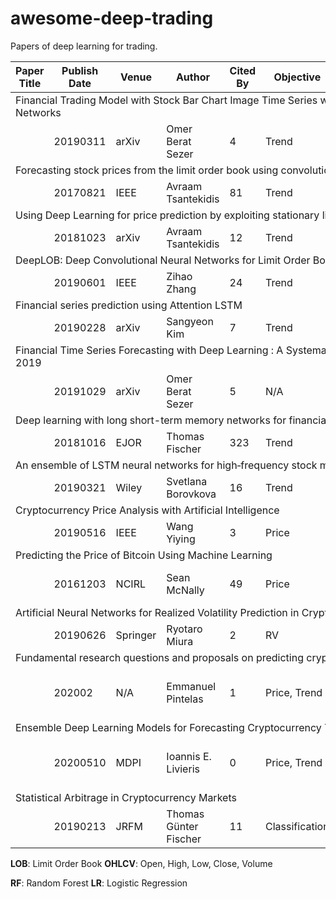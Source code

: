 # awesome-deep-trading

Papers of deep learning for trading.

<table>
    <thead>
        <tr>
            <th> Paper Title </th>
            <th> Publish Date </th>
            <th> Venue </th>
            <th> Author </th>
            <th> Cited By </th>
            <th> Objective </th>
            <th> Loss </th>
            <th> Models </th>
            <th> Data </th>
        </tr>
    </thead>
    <tbody>
        <tr>
            <td colspan="9"> Financial Trading Model with Stock Bar Chart Image Time Series with Deep Convolutional Neural Networks </td>
        </tr>
        <tr>
            <td> </td>
            <td> 20190311 </td>
            <td> arXiv </td>
            <td> Omer Berat Sezer </td>
            <td> 4 </td>
            <td> Trend </td>
            <td> TODO </td>
            <td> CNN </td>
            <td> OHLCV </td>
        </tr>
        <tr>
            <td colspan="9"> Forecasting stock prices from the limit order book using convolutional neural networks </td>
        </tr>
        <tr>
            <td> </td>
            <td> 20170821 </td>
            <td> IEEE </td>
            <td> Avraam Tsantekidis </td>
            <td> 81 </td>
            <td> Trend </td>
            <td> TODO </td>
            <td> CNN </td>
            <td> LOB </td>
        </tr>
        <tr>
            <td colspan="9"> Using Deep Learning for price prediction by exploiting stationary limit order book features </td>
        </tr>
        <tr>
            <td> </td>
            <td> 20181023 </td>
            <td> arXiv </td>
            <td> Avraam Tsantekidis </td>
            <td> 12 </td>
            <td> Trend </td>
            <td> TODO </td>
            <td> CNN+LSTM </td>
            <td> LOB </td>
        </tr>
        <tr>
            <td colspan="9"> DeepLOB: Deep Convolutional Neural Networks for Limit Order Books </td>
        </tr>
        <tr>
            <td> </td>
            <td> 20190601 </td>
            <td> IEEE </td>
            <td> Zihao Zhang </td>
            <td> 24 </td>
            <td> Trend </td>
            <td> TODO </td>
            <td> CNN+LSTM </td>
            <td> LOB </td>
        </tr>
        <tr>
            <td colspan="9"> Financial series prediction using Attention LSTM </td>
        </tr>
        <tr>
            <td> </td>
            <td> 20190228 </td>
            <td> arXiv </td>
            <td> Sangyeon Kim </td>
            <td> 7 </td>
            <td> Trend </td>
            <td> TODO </td>
            <td> Attention LSTM </td>
            <td> OHLCV </td>
        </tr>
        <tr>
            <td colspan="9"> Financial Time Series Forecasting with Deep Learning : A Systematic Literature Review: 2005-2019 </td>
        </tr>
        <tr>
            <td> </td>
            <td> 20191029 </td>
            <td> arXiv </td>
            <td> Omer Berat Sezer </td>
            <td> 5 </td>
            <td>  N/A  </td>
            <td> TODO </td>
            <td> N/A </td>
            <td> N/A </td>
        </tr>
        <tr>
            <td colspan="9"> Deep learning with long short-term memory networks for financial market predictions </td>
        </tr>
        <tr>
            <td> </td>
            <td> 20181016 </td>
            <td> EJOR </td>
            <td> Thomas Fischer </td>
            <td> 323 </td>
            <td> Trend </td>
            <td> TODO </td>
            <td> LSTM </td>
            <td> S&P 500 </td>
        </tr>
        <tr>
            <td colspan="9"> An ensemble of LSTM neural networks for high‐frequency stock market classification </td>
        </tr>
        <tr>
            <td> </td>
            <td> 20190321 </td>
            <td> Wiley </td>
            <td> Svetlana Borovkova </td>
            <td> 16 </td>
            <td> Trend </td>
            <td> TODO </td>
            <td> LSTM </td>
            <td> OHLCV </td>
        </tr>
        <tr>
            <td colspan="9"> Cryptocurrency Price Analysis with Artificial Intelligence </td>
        </tr>
        <tr>
            <td> </td>
            <td> 20190516 </td>
            <td> IEEE </td>
            <td> Wang Yiying </td>
            <td> 3 </td>
            <td> Price </td>
            <td> TODO </td>
            <td> MLP, LSTM </td>
            <td> OHLC </td>
        </tr>
        <tr>
            <td colspan="9"> Predicting the Price of Bitcoin Using Machine Learning </td>
        </tr>
        <tr>
            <td> </td>
            <td> 20161203 </td>
            <td> NCIRL </td>
            <td> Sean McNally </td>
            <td> 49 </td>
            <td> Price </td>
            <td> TODO </td>
            <td> RNN, LSTM, ARIMA </td>
            <td> OHLC </td>
        </tr>
        <tr>
            <td colspan="9"> Artificial Neural Networks for Realized Volatility Prediction in Cryptocurrency Time Series </td>
        </tr>
        <tr>
            <td> </td>
            <td> 20190626 </td>
            <td> Springer </td>
            <td> Ryotaro Miura </td>
            <td> 2 </td>
            <td> RV </td>
            <td> TODO </td>
            <td> Ridge Regression </td>
            <td> OHLCV </td>
        </tr>
        <tr>
            <td colspan="9"> Fundamental research questions and proposals on predicting cryptocurrency prices using DNNs </td>
        </tr>
        <tr>
            <td> </td>
            <td> 202002 </td>
            <td> N/A </td>
            <td> Emmanuel Pintelas </td>
            <td> 1 </td>
            <td> Price, Trend </td>
            <td> RMSE, ACC </td>
            <td> CNN-LSTM, CNN-BiLSTM </td>
            <td> OHLCV </td>
        </tr>
        <tr>
            <td colspan="9"> Ensemble Deep Learning Models for Forecasting Cryptocurrency Time-Series </td>
        </tr>
        <tr>
            <td> </td>
            <td> 20200510 </td>
            <td> MDPI </td>
            <td> Ioannis E. Livieris </td>
            <td> 0 </td>
            <td> Price, Trend </td>
            <td> RMSE, ACC </td>
            <td> CNN-LSTM, CNN-BiLSTM </td>
            <td> OHLCV </td>
        </tr>
        <tr>
            <td colspan="9"> Statistical Arbitrage in Cryptocurrency Markets </td>
        </tr>
        <tr>
            <td> </td>
            <td> 20190213 </td>
            <td> JRFM </td>
            <td> Thomas Günter Fischer </td>
            <td> 11 </td>
            <td> Classification </td>
            <td> RMSE, ACC </td>
            <td> RF, LR </td>
            <td> OHLCV </td>
        </tr>
    </tbody>
</table>

**LOB**: Limit Order Book **OHLCV**: Open, High, Low, Close, Volume

**RF**: Random Forest **LR**: Logistic Regression
